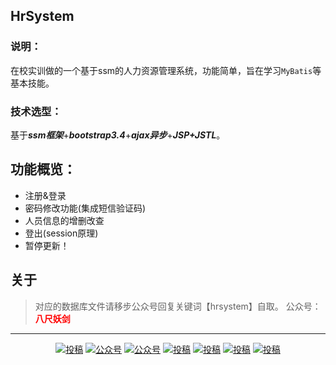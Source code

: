 ## HrSystem
### 说明：
在校实训做的一个基于ssm的人力资源管理系统，功能简单，旨在学习`MyBatis`等基本技能。

### 技术选型：
基于***ssm框架***+***bootstrap3.4***+***ajax异步***+***JSP+JSTL***。

## 功能概览：
- 注册&登录
- 密码修改功能(集成短信验证码)
- 人员信息的增删改查
- 登出(session原理)
- 暂停更新！

## 关于
> 对应的数据库文件请移步公众号回复关键词【hrsystem】自取。
公众号：<font color=red>**八尺妖剑**</font>
****


<p align="center">
    <a href="#投稿"><img src="https://img.shields.io/badge/在校-实训-blue.svg" alt="投稿"></a>
  <a href="#公众号"><img src="https://img.shields.io/badge/%E5%85%AC%E4%BC%97%E5%8F%B7-代码不良人-lightgrey.svg" alt="公众号"></a>
  <a href="#公众号"><img src="https://img.shields.io/badge/语言-Java-important.svg" alt="公众号"></a>
  <a href="#投稿"><img src="https://img.shields.io/badge/support-持续优化-green.svg" alt="投稿"></a>
  <a href="#投稿"><img src="https://img.shields.io/badge/框架-SSM-orange.svg" alt="投稿"></a>
  <a href="#投稿"><img src="https://img.shields.io/badge/Ajax-异步-yellow.svg" alt="投稿"></a>
  <a href="#投稿"><img src="https://img.shields.io/badge/数据库-MySql-red.svg" alt="投稿"></a>
</p>
